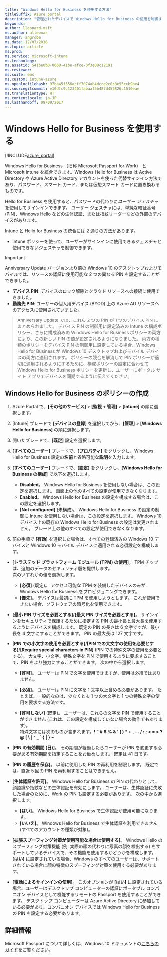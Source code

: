 ```yaml
---
title: "Windows Hello for Business を使用する方法"
titleSuffix: Azure portal
description: "管理されたデバイスで Windows Hello for Business の使用を制御するポリシーを作成する方法について説明します。\""
keywords: 
author: lleonard-msft
ms.author: alleonar
manager: angrobe
ms.date: 12/07/2016
ms.topic: article
ms.prod: 
ms.service: microsoft-intune
ms.technology: 
ms.assetid: 541be8b8-8668-41be-afce-3f3e08c12191
ms.reviewer: 
ms.suite: ems
ms.custom: intune-azure
ms.openlocfilehash: 97ba45f556acff7074ab4dcce2c0c8e55ccb9be4
ms.sourcegitcommit: e10dfc9c123401fabaaf5b487d459826c1510eae
ms.translationtype: HT
ms.contentlocale: ja-JP
ms.lasthandoff: 09/09/2017
---
```

# <a name="use-windows-hello-for-business"></a>Windows Hello for Business を使用する


[!INCLUDE[azure_portal](./includes/azure_portal.md)]

Windows Hello for Business （旧称 Microsoft Passport for Work） と Microsoft Intune を統合できます。Windows Hello for Business は Active Directory や Azure Active Directory アカウントを使った代替サインイン方法であり、パスワード、スマート カード、または仮想スマート カードに置き換わるものです。

Hello for Business を使用すると、パスワードの代わりに*ユーザー ジェスチャ*を使用してサインインできます。 ユーザー ジェスチャには、単純な暗証番号 (PIN)、Windows Hello などの生体認証、または指紋リーダーなどの外部のデバイスがあります。

Intune と Hello for Business の統合には 2 通りの方法があります。

-   Intune ポリシーを使って、ユーザーがサインインに使用できるジェスチャと使用できないジェスチャを制御できます。

<!--- -   You can store authentication certificates in the Windows Hello for Business key storage provider (KSP). For more information, see [Secure resource access with certificate profiles in Microsoft Intune](secure-resource-access-with-certificate-profiles.md). --->

> [!IMPORTANT]
> Anniversary Update バージョンより前の Windows 10 のデスクトップおよびモバイルでは、リソースの認証に使用可能な 2 つの異なる PIN を設定することができました。
- **デバイス PIN**: デバイスのロック解除とクラウド リソースへの接続に使用できました。
- **勤務先 PIN**: ユーザーの個人用デバイス (BYOD) 上の Azure AD リソースへのアクセスに使用されていました。

>Anniversary Update では、これら 2 つの PIN が 1 つのデバイス PIN にまとめられました。
デバイス PIN の制御用に設定済みの Intune の構成ポリシー、さらに構成済みの Windows Hello for Business ポリシーの両方により、この新しい PIN の値が設定されるようになりました。
両方の種類のポリシーをデバイス PIN の制御用に設定している場合、Windows Hello for Business が Windows 10 デスクトップおよびモバイル デバイスの両方に適用されます。
ポリシーの競合を解消して PIN ポリシーが適切に適用されるようにするために、構成ポリシーの設定に合わせて Windows Hello for Business ポリシーを更新し、ユーザーにポータル サイト アプリでデバイスを同期するように伝えてください。



## <a name="create-a-windows-hello-for-business-policy"></a>Windows Hello for Business のポリシーの作成

1.  Azure Portal で、**[その他のサービス]** > **[監視 + 管理]** > **[Intune]** の順に選択します。

2.  [Intune] ブレードで **[デバイスの登録]** を選択してから、**[管理]** > **[Windows Hello for Business]** の順に選択します。

3.  開いたブレードで、**[既定]** 設定を選択します。

4.  **[すべてのユーザー]** ブレードで、**[プロパティ]** をクリックし、Windows Hello for Business 設定の**名前**と省略可能な**説明**を入力します。

5. **[すべてのユーザー]** ブレードで、**[設定]** をクリックし、**[Windows Hello for Business の構成]** で以下を選択します。

    - **Disabled**。 Windows Hello for Business を使用しない場合は、この設定を選択します。 画面上の他のすべての設定が使用できなくなります。
    - **Enabled**。 Windows Hello for Business の設定を構成する場合は、この設定を選択します。
    - **[Not configured]** (未構成)。 Windows Hello for Business の設定の制御に Intune を使用しない場合は、この設定を選択します。 Windows 10 デバイス上の既存の Windows Hello for Business の設定は変更されません。 ブレード上の他のすべての設定が使用できなくなります。

6.  前の手順で **[有効]** を選択した場合は、すべての登録済みの Windows 10 デバイスと Windows 10 モバイル デバイスに適用される必須設定を構成します。

 - **[トラステッド プラットフォーム モジュール (TPM) の使用]**。 TPM チップは、追加のデータのセキュリティ層を提供します。<br>次のいずれかの値を選択します。

     - **[必須]** (既定)。 アクセス可能な TPM を装備したデバイスのみが Windows Hello for Business をプロビジョニングできます。
     - **[優先]**。 デバイスは最初に TPM を使用しようとします。 これが使用できない場合、ソフトウェアの暗号化を使用できます。

 - **[最小 PIN サイズを必要とする]**/**[最大 PIN サイズを必要とする]**。 サインインをセキュリティで保護するために指定する PIN の最小長と最大長を使用するようにデバイスを構成します。 既定の PIN の長さは 6 文字ですが、最小長を 4 文字にすることができます。 PIN の最大長は 127 文字です。

 - **[PIN での小文字の使用を必要とする]**/**[PIN での大文字の使用を必要とする]**/**[Require special characters in PIN]** (PIN での特殊文字の使用を必要とする)。 大文字、小文字、特殊文字を PIN で使用するように要求することで、PIN をより強力にすることができます。 次の中から選択します。

     - **[許可]**。 ユーザーは PIN で文字を使用できますが、使用は必須ではありません。
    
     - **[必須]**。 ユーザーは PIN に文字を 1 文字以上含める必要があります。 たとえば、一般的なのは、少なくとも 1 つの大文字と 1 つの特殊文字の使用を要求する方法です。

     - **[許可しない]** (既定)。 ユーザーは、これらの文字を PIN で使用することができません  (これは、この設定を構成していない場合の動作でもあります)。<br>特殊文字には次のものが含まれます。**! " # $ % &amp; ' ( ) &#42; + , - . / : ; &lt; = &gt; ? @ [ \ ] ^ _ &#96; { &#124; } ~**

 - **[PIN の有効期間 (日)]**。 その期間が経過したらユーザーが PIN を変更する必要がある有効期間を指定することをお勧めします。 既定は 41 日です。

 - **[PIN の履歴を保存]**。 以前に使用した PIN の再利用を制限します。 既定では、直近 5 回の PIN を再利用することはできません。

 - **[生体認証を許可]**。 Windows Hello for Business の PIN の代わりとして、顔認識や指紋などの生体認証を有効にします。 ユーザーは、生体認証に失敗した場合のために、Work の PIN も設定する必要があります。 次の中から選択します。

     - **[はい]**。 Windows Hello for Business で生体認証が使用可能になります。
     - **[いいえ]**。 Windows Hello for Business で生体認証を利用できません (すべてのアカウントの種類が対象)。

 - **[拡張スプーフィング対策が使用可能な場合は使用する]**。 Windows Hello のスプーフィング対策機能 (例: 実際の顔の代わりに写真の顔を検出する) をサポートしているデバイスで、その機能を使用するかどうかを構成します。<br>**[はい]** に設定されている場合、Windows のすべてのユーザーは、サポートされている場合に顔の特徴のスプーフィング対策を使用する必要があります。

 - **[電話によるサインインの使用]**。 このオプションが **[はい]** に設定されている場合、ユーザーはデスクトップ コンピューターの認証にポータブル コンパニオン デバイスとして機能するリモートの Passport を使用することができます。 デスクトップ コンピューターは Azure Active Directory に参加している必要があり、コンパニオン デバイスでは Windows Hello for Business の PIN を設定する必要があります。


## <a name="further-information"></a>詳細情報
Microsoft Passport について詳しくは、Windows 10 ドキュメントの[こちらのガイド](https://technet.microsoft.com/library/mt589441.aspx)をご覧ください。
